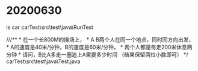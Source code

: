 # 20200630

is car
carTest\src\test\java\RunTest 


///**
     * 在一个长800M的操场上，
     * A B两个人在同一个地点，同时同方向出发，
     * A的速度是40米/分钟，B的速度是60米/分钟，
     * 两个人都是每走200米休息两分钟
     * 请问，B比A多走一圈追上A需要多少时间 （结果保留两位小数即可）
     */
carTest\src\test\java\Test.java  
